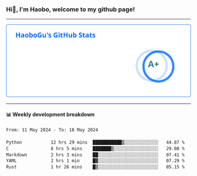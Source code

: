 <!--<h2 align="center"> Hi👋, I'm Haobo, welcome to my github page! </h2>-->
### Hi👋, I'm Haobo, welcome to my github page!
-------

<img href="https://github.com/HaoboGu" src="assets/stats.svg" alt="github stats" /> 

-------

#### 📊 **Weekly development breakdown**
<!--START_SECTION:waka-->

```txt
From: 11 May 2024 - To: 18 May 2024

Python           12 hrs 29 mins  ███████████▒░░░░░░░░░░░░░   44.87 %
C                8 hrs 5 mins    ███████▒░░░░░░░░░░░░░░░░░   29.08 %
Markdown         2 hrs 3 mins    ██░░░░░░░░░░░░░░░░░░░░░░░   07.41 %
YAML             2 hrs 1 min     █▓░░░░░░░░░░░░░░░░░░░░░░░   07.29 %
Rust             1 hr 26 mins    █▒░░░░░░░░░░░░░░░░░░░░░░░   05.15 %
```

<!--END_SECTION:waka-->
<!--
backup url: https://github-readme-status-dusky-ten.vercel.app/api?username=HaoboGu&count_private=true&show_icons=true&theme=transparent&border_color=2f80ed
-->
<!--
**HaoboGu/HaoboGu** is a ✨ _special_ ✨ repository because its `README.md` (this file) appears on your GitHub profile.

Here are some ideas to get you started:

- 🔭 I’m currently working on AI-assisted programming tools
- 🌱 I’m currently learning ...
- 👯 I’m looking to collaborate on ...
- 🤔 I’m looking for help with ...
- 💬 Ask me about ...
- 📫 How to reach me: ...
- 😄 Pronouns: ...
- ⚡ Fun fact: ...
-->
